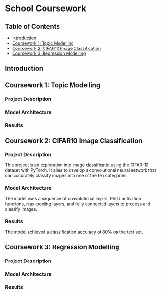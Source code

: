 # School Coursework

## Table of Contents
- [Introduction](#introduction)
- [Coursework 1: Topic Modelling](#coursework-1-topic-modelling)
- [Coursework 2: CIFAR10 Image Classification](#coursework-2-cifar10-image-classification)
- [Coursework 3: Regression Modelling](#coursework-3-regression-modelling)

## Introduction

## Coursework 1: Topic Modelling

### Project Description

### Model Architecture

### Results

## Coursework 2: CIFAR10 Image Classification

### Project Description
This project is an exploration into image classificatio using the CIFAR-10 dataset with PyTorch. It aims to develop a convolutional neural network that can accurately classify images into one of the ten categories

### Model Architecture
The model uses a sequence of convolutional layers, ReLU activation functions, max-pooling layers, and fully connected layers to process and classify images.

### Results
The model achieved a classification accuracy of 80% on the test set.

## Coursework 3: Regression Modelling

### Project Description

### Model Architecture

### Results

